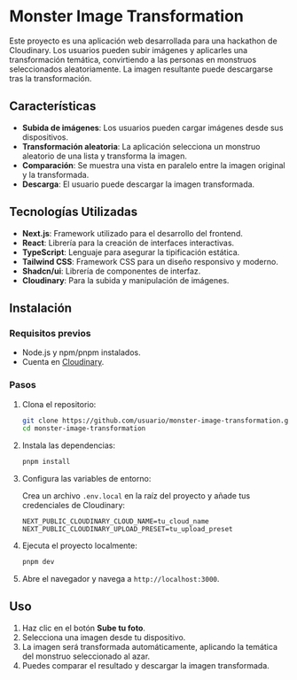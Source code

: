 
# Monster Image Transformation

Este proyecto es una aplicación web desarrollada para una hackathon de Cloudinary. Los usuarios pueden subir imágenes y aplicarles una transformación temática, convirtiendo a las personas en monstruos seleccionados aleatoriamente. La imagen resultante puede descargarse tras la transformación.

## Características

- **Subida de imágenes**: Los usuarios pueden cargar imágenes desde sus dispositivos.
- **Transformación aleatoria**: La aplicación selecciona un monstruo aleatorio de una lista y transforma la imagen.
- **Comparación**: Se muestra una vista en paralelo entre la imagen original y la transformada.
- **Descarga**: El usuario puede descargar la imagen transformada.

## Tecnologías Utilizadas

- **Next.js**: Framework utilizado para el desarrollo del frontend.
- **React**: Librería para la creación de interfaces interactivas.
- **TypeScript**: Lenguaje para asegurar la tipificación estática.
- **Tailwind CSS**: Framework CSS para un diseño responsivo y moderno.
- **Shadcn/ui**: Librería de componentes de interfaz.
- **Cloudinary**: Para la subida y manipulación de imágenes.

## Instalación

### Requisitos previos

- Node.js y npm/pnpm instalados.
- Cuenta en [Cloudinary](https://cloudinary.com/).

### Pasos

1. Clona el repositorio:

    ```bash
    git clone https://github.com/usuario/monster-image-transformation.git
    cd monster-image-transformation
    ```

2. Instala las dependencias:

    ```bash
    pnpm install
    ```

3. Configura las variables de entorno:
   
   Crea un archivo `.env.local` en la raíz del proyecto y añade tus credenciales de Cloudinary:

    ```env
    NEXT_PUBLIC_CLOUDINARY_CLOUD_NAME=tu_cloud_name
    NEXT_PUBLIC_CLOUDINARY_UPLOAD_PRESET=tu_upload_preset
    ```

4. Ejecuta el proyecto localmente:

    ```bash
    pnpm dev
    ```

5. Abre el navegador y navega a `http://localhost:3000`.

## Uso

1. Haz clic en el botón **Sube tu foto**.
2. Selecciona una imagen desde tu dispositivo.
3. La imagen será transformada automáticamente, aplicando la temática del monstruo seleccionado al azar.
4. Puedes comparar el resultado y descargar la imagen transformada.

